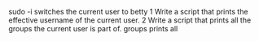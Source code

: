 sudo -i switches the current user to betty
1 Write a script that prints the effective username of the current user.
2 Write a script that prints all the groups the current user is part of. groups prints all

